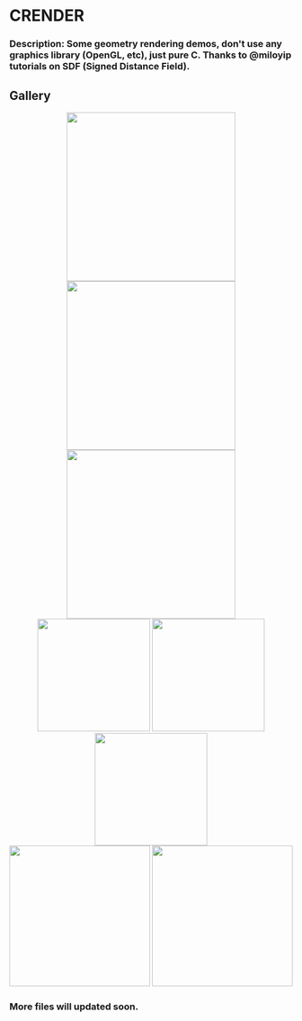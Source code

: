 # CRENDER

### Description: Some geometry rendering demos, don't use any graphics library (OpenGL, etc), just pure C. Thanks to @miloyip tutorials on SDF (Signed Distance Field).

## Gallery

<div align="center">
<img src="https://github.com/csonder/crender/blob/master/results/circles_0.png" height="300" width="300" >
</div>

<div align="center">
<img src="https://github.com/csonder/crender/blob/master/results/emmm.png" height="300" width="300" >
</div>

<div align="center">
<img src="https://github.com/csonder/crender/blob/master/results/blackhole.png" height="300" width="300" >
</div>

<div align="center">
<img src="https://github.com/csonder/crender/blob/master/results/bar_1.png" height="200" width="200" >
<img src="https://github.com/csonder/crender/blob/master/results/foo_1.png" height="200" width="200" >
<img src="https://github.com/csonder/crender/blob/master/results/sierpinski.png" height="200" width="200" >
</div>

<div align="center">
<img src="https://github.com/csonder/crender/blob/master/results/reflect_1.png" height="250" width="250" >
<img src="https://github.com/csonder/crender/blob/master/results/rfrrfl_1.png" height="250" width="250">
</div>

### More files will updated soon.

